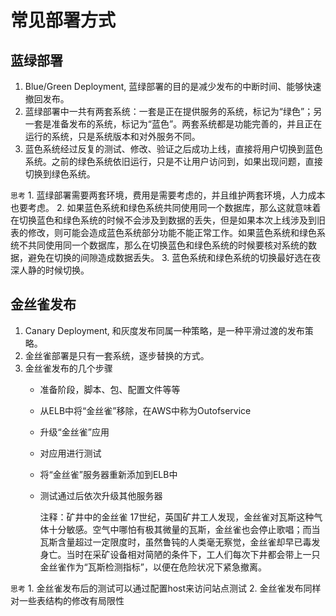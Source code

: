 # 常见部署方式

## 蓝绿部署

1. Blue/Green Deployment, 蓝绿部署的目的是减少发布的中断时间、能够快速撤回发布。
2. 蓝绿部署中一共有两套系统：一套是正在提供服务的系统，标记为“绿色”；另一套是准备发布的系统，标记为“蓝色”。两套系统都是功能完善的，并且正在运行的系统，只是系统版本和对外服务不同。
3. 蓝色系统经过反复的测试、修改、验证之后成功上线，直接将用户切换到蓝色系统。之前的绿色系统依旧运行，只是不让用户访问到，如果出现问题，直接切换到绿色系统。

`思考` 1. 蓝绿部署需要两套环境，费用是需要考虑的，并且维护两套环境，人力成本也要考虑。 2. 如果蓝色系统和绿色系统共同使用同一个数据库，那么这就意味着在切换蓝色和绿色系统的时候不会涉及到数据的丢失，但是如果本次上线涉及到旧表的修改，则可能会造成蓝色系统部分功能不能正常工作。如果蓝色系统和绿色系统不共同使用同一个数据库，那么在切换蓝色和绿色系统的时候要核对系统的数据，避免在切换的间隙造成数据丢失。 3. 蓝色系统和绿色系统的切换最好选在夜深人静的时候切换。

## 金丝雀发布

1. Canary Deployment, 和灰度发布同属一种策略，是一种平滑过渡的发布策略。
2. 金丝雀部署是只有一套系统，逐步替换的方式。
3. 金丝雀发布的几个步骤
   * 准备阶段，脚本、包、配置文件等等
   * 从ELB中将“金丝雀”移除，在AWS中称为Outofservice
   * 升级“金丝雀”应用
   * 对应用进行测试
   * 将“金丝雀”服务器重新添加到ELB中
   * 测试通过后依次升级其他服务器

     注释：矿井中的金丝雀 17世纪，英国矿井工人发现，金丝雀对瓦斯这种气体十分敏感。空气中哪怕有极其微量的瓦斯，金丝雀也会停止歌唱；而当瓦斯含量超过一定限度时，虽然鲁钝的人类毫无察觉，金丝雀却早已毒发身亡。当时在采矿设备相对简陋的条件下，工人们每次下井都会带上一只金丝雀作为“瓦斯检测指标”，以便在危险状况下紧急撤离。

`思考` 1. 金丝雀发布后的测试可以通过配置host来访问站点测试 2. 金丝雀发布同样对一些表结构的修改有局限性

